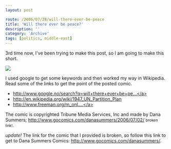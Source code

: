 ```yaml
---
layout: post

route: /2006/07/28/will-there-ever-be-peace
title: 'Will there ever be peace?'
description: ''
category: 'Archive'
tags: [politics, middle-east]
---
```


3rd time now, I've been trying to make this post, so I am going to make this
short.

<img src="/img/blog/img0ecb02c11ced43fad6ee012930d51a8f.gif" class="img-responsive img-rounded img-thumbnail"/>

I used google to get some keywords and then worked my way in Wikipedia. Read
some of the links to get the point of the posted comic.

- <a class="ph" target="_blank" rel="noopener noreferrer" href="http://www.google.no/search?q=will+there+ever+be+peace+in+the+middle+east">http://www.google.no/search?q=will+there+ever+be+pe...</a>
  <br/>
- <a class="ph" target="_blank" rel="noopener noreferrer" href="http://en.wikipedia.org/wiki/1947_UN_Partition_Plan">http://en.wikipedia.org/wiki/1947_UN_Partition_Plan</a>
  <br/>
- <a class="ph" target="_blank" rel="noopener noreferrer" href="http://www.freeman.org/m_online/apr00/shapiro1.htm">http://www.freeman.org/m_onl....</a>
  <br/>

The comic is copyrighted Tribune Media Services, Inc and made by Dana Summers;
<span class="strike"><a class="ph" target="_blank" rel="noopener noreferrer" href="http://www.gocomics.com/danasummers/2006/07/02/">http://www.gocomics.com/danasummers/2006/07/02/</a></span>
<small class="ph">broken link!</small>.

_update!_ The link for the comic that I provided is broken, so follow this link
to get to Dana Summers Comics:
<a class="ph" target="_blank" rel="noopener noreferrer" href="http://www.gocomics.com/danasummers/">http://www.gocomics.com/danasummers/</a>.
